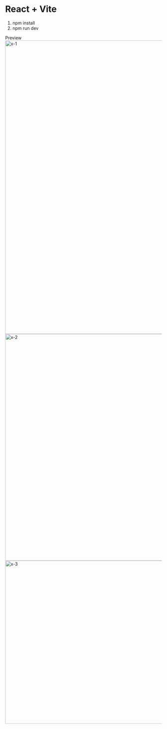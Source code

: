 # React + Vite

1. npm install
2. npm run dev

Preview
<img width="945" alt="x-1" src="https://github.com/omerulusal/Twitter-X-Clone-With_React-/assets/96357374/0db3a0b8-d93f-424e-ba8d-1eb0ff1aa7d2">
<img width="730" alt="x-2" src="https://github.com/omerulusal/Twitter-X-Clone-With_React-/assets/96357374/e7493d57-ff14-4070-a25b-e4e5a24d0f74">
<img width="525" alt="x-3" src="https://github.com/omerulusal/Twitter-X-Clone-With_React-/assets/96357374/726c7152-8f54-416b-ba6a-104cc906199f">
